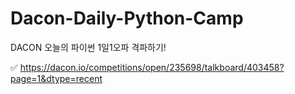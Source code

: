 # Dacon-Daily-Python-Camp
DACON 오늘의 파이썬 1일1오파 격파하기!

✅ https://dacon.io/competitions/open/235698/talkboard/403458?page=1&dtype=recent
